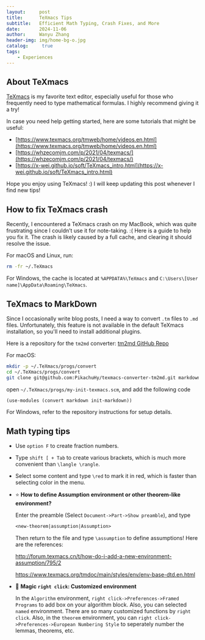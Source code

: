 ```yaml
---
layout:     post
title:      TeXmacs Tips
subtitle:   Efficient Math Typing, Crash Fixes, and More
date:       2024-11-06
author:     Wanyu Zhang
header-img: img/home-bg-o.jpg
catalog: 	 true
tags:
    - Experiences
---
```


## About TeXmacs

[TeXmacs](https://www.texmacs.org/tmweb/home/welcome.en.html) is my favorite text editor, especially useful for those who frequently need to type mathematical formulas. I highly recommend giving it a try!

In case you need help getting started, here are some tutorials that might be useful:

- [https://www.texmacs.org/tmweb/home/videos.en.html](https://www.texmacs.org/tmweb/home/videos.en.html)
- [https://whzecomjm.com/p/2021/04/texmacs/](https://whzecomjm.com/p/2021/04/texmacs/)
- [https://x-wei.github.io/soft/TeXmacs_intro.html](https://x-wei.github.io/soft/TeXmacs_intro.html)

Hope you enjoy using TeXmacs! :) I will keep updating this post whenever I find new tips!

## How to fix TeXmacs crash

Recently, I encountered a TeXmacs crash on my MacBook, which was quite frustrating since I couldn’t use it for note-taking. :( Here is a guide to help you fix it. The crash is likely caused by a full cache, and clearing it should resolve the issue.

For macOS and Linux, run:

```bash
rm -fr ~/.TeXmacs
```

For Windows, the cache is located at `%APPDATA%\TeXmacs` and `C:\Users\[User name]\AppData\Roaming\TeXmacs`.

## TeXmacs to MarkDown

Since I occasionally write blog posts, I need a way to convert `.tm` files to `.md` files. Unfortunately, this feature is not available in the default TeXmacs installation, so you'll need to install additional plugins.

Here is a repository for the `tm2md` converter: [tm2md GitHub Repo](https://github.com/PikachuHy/texmacs-converter-tm2md)

For macOS:

```bash
mkdir -p ~/.TeXmacs/progs/convert
cd ~/.TeXmacs/progs/convert
git clone git@github.com:PikachuHy/texmacs-converter-tm2md.git markdown
```

open `~/.TeXmacs/progs/my-init-texmacs.scm`, and add the following code

```scheme
(use-modules (convert markdown init-markdown))
```

For Windows, refer to the repository instructions for setup details.

## Math typing tips

- Use `option F` to create fraction numbers.

- Type `shift [ + Tab` to create various brackets, which is much more convenient than `\langle \rangle`.

- Select some content and type `\red` to mark it in red, which is faster than selecting color in the menu.

- :star: **How to define Assumption environment or other theorem-like environment?**

  Enter the preamble (Select `Document->Part->Show preamble`), and type

  ```scheme
  <new-theorem|assumption|Assumption>
  ```

  Then return to the file and type `\assumption` to define assumptions! Here are the references:

  http://forum.texmacs.cn/t/how-do-i-add-a-new-environment-assumption/795/2

  https://www.texmacs.org/tmdoc/main/styles/env/env-base-dtd.en.html

- :crystal_ball: **Magic `right click`: Customized environment**

  In the `Algorithm` environment, `right click->Preferences->Framed Programs` to add box on your algorithm block. Also, you can selected `named` environment. There are so many customized functions by `right click`. Also, in the `theorem` environment, you can `right click->Preferences->European Numbering Style` to seperately number the lemmas, theorems, etc.

